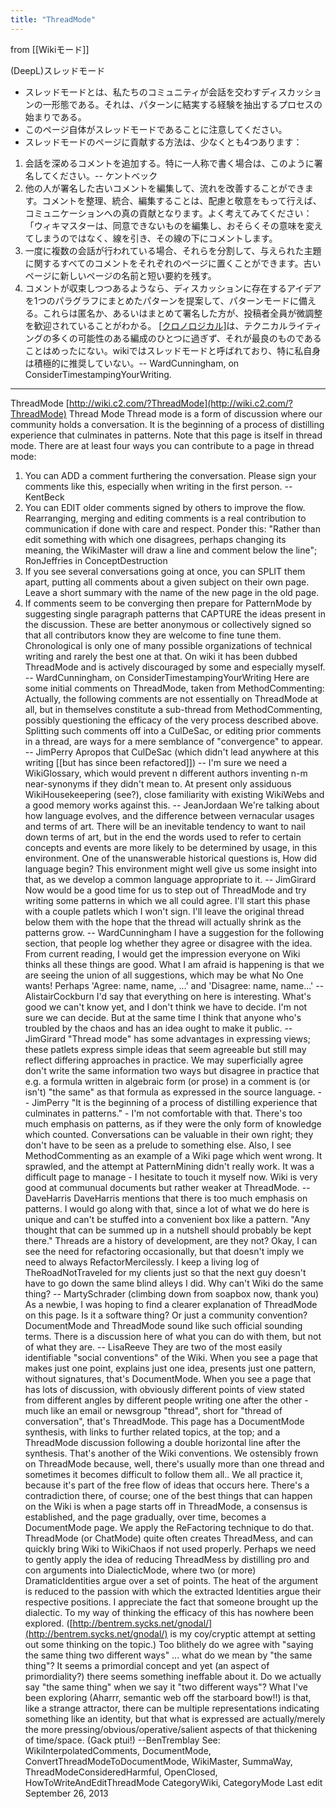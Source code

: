 ```yaml
---
title: "ThreadMode"
---
```


from [[Wikiモード]]

(DeepL)スレッドモード
- スレッドモードとは、私たちのコミュニティが会話を交わすディスカッションの一形態である。それは、パターンに結実する経験を抽出するプロセスの始まりである。
- このページ自体がスレッドモードであることに注意してください。
- スレッドモードのページに貢献する方法は、少なくとも4つあります：
1. 会話を深めるコメントを追加する。特に一人称で書く場合は、このように署名してください。-- ケントベック
2. 他の人が署名した古いコメントを編集して、流れを改善することができます。コメントを整理、統合、編集することは、配慮と敬意をもって行えば、コミュニケーションへの真の貢献となります。よく考えてみてください： 「ウィキマスターは、同意できないものを編集し、おそらくその意味を変えてしまうのではなく、線を引き、その線の下にコメントします。
3. 一度に複数の会話が行われている場合、それらを分割して、与えられた主題に関するすべてのコメントをそれぞれのページに置くことができます。古いページに新しいページの名前と短い要約を残す。
4. コメントが収束しつつあるようなら、ディスカッションに存在するアイデアを1つのパラグラフにまとめたパターンを提案して、パターンモードに備える。これらは匿名か、あるいはまとめて署名した方が、投稿者全員が微調整を歓迎されていることがわかる。
[[クロノロジカル]]([[時系列]])は、テクニカルライティングの多くの可能性のある編成のひとつに過ぎず、それが最良のものであることはめったにない。wikiではスレッドモードと呼ばれており、特に私自身は積極的に推奨していない。-- WardCunningham, on ConsiderTimestampingYourWriting.

----
ThreadMode
[http://wiki.c2.com/?ThreadMode](http://wiki.c2.com/?ThreadMode)
Thread Mode
Thread mode is a form of discussion where our community holds a conversation. It is the beginning of a process of distilling experience that culminates in patterns.
Note that this page is itself in thread mode.
There are at least four ways you can contribute to a page in thread mode:
1. You can ADD a comment furthering the conversation. Please sign your comments like this, especially when writing in the first person. -- KentBeck
2. You can EDIT older comments signed by others to improve the flow. Rearranging, merging and editing comments is a real contribution to communication if done with care and respect. Ponder this: "Rather than edit something with which one disagrees, perhaps changing its meaning, the WikiMaster will draw a line and comment below the line"; RonJeffries in ConceptDestruction
3. If you see several conversations going at once, you can SPLIT them apart, putting all comments about a given subject on their own page. Leave a short summary with the name of the new page in the old page.
4. If comments seem to be converging then prepare for PatternMode by suggesting single paragraph patterns that CAPTURE the ideas present in the discussion. These are better anonymous or collectively signed so that all contributors know they are welcome to fine tune them.
Chronological is only one of many possible organizations of technical writing and rarely the best one at that. On wiki it has been dubbed ThreadMode and is actively discouraged by some and especially myself. -- WardCunningham, on ConsiderTimestampingYourWriting
Here are some initial comments on ThreadMode, taken from MethodCommenting:
Actually, the following comments are not essentially on ThreadMode at all, but in themselves constitute a sub-thread from MethodCommenting, possibly questioning the efficacy of the very process described above. Splitting such comments off into a CulDeSac, or editing prior comments in a thread, are ways for a mere semblance of "convergence" to appear. -- JimPerry
Apropos that CulDeSac (which didn't lead anywhere at this writing [[but has since been refactored]]) -- I'm sure we need a WikiGlossary, which would prevent n different authors inventing n-m near-synonyms if they didn't mean to. At present only assiduous WikiHousekeepering (see?), close familiarity with existing WikiWebs and a good memory works against this. -- JeanJordaan
We're talking about how language evolves, and the difference between vernacular usages and terms of art. There will be an inevitable tendency to want to nail down terms of art, but in the end the words used to refer to certain concepts and events are more likely to be determined by usage, in this environment. One of the unanswerable historical questions is, How did language begin? This environment might well give us some insight into that, as we develop a common language appropriate to it. -- JimGirard
Now would be a good time for us to step out of ThreadMode and try writing some patterns in which we all could agree. I'll start this phase with a couple patlets which I won't sign. I'll leave the original thread below them with the hope that the thread will actually shrink as the patterns grow. -- WardCunningham
I have a suggestion for the following section, that people log whether they agree or disagree with the idea. From current reading, I would get the impression everyone on Wiki thinks all these things are good. What I am afraid is happening is that we are seeing the union of all suggestions, which may be what No One wants! Perhaps 'Agree: name, name, ...' and 'Disagree: name, name...' -- AlistairCockburn
I'd say that everything on here is interesting. What's good we can't know yet, and I don't think we have to decide. I'm not sure we can decide. But at the same time I think that anyone who's troubled by the chaos and has an idea ought to make it public. -- JimGirard
"Thread mode" has some advantages in expressing views; these patlets express simple ideas that seem agreeable but still may reflect differing approaches in practice. We may superficially agree don't write the same information two ways but disagree in practice that e.g. a formula written in algebraic form (or prose) in a comment is (or isn't) "the same" as that formula as expressed in the source language. -- JimPerry
"It is the beginning of a process of distilling experience that culminates in patterns." - I'm not comfortable with that. There's too much emphasis on patterns, as if they were the only form of knowledge which counted. Conversations can be valuable in their own right; they don't have to be seen as a prelude to something else.
Also, I see MethodCommenting as an example of a Wiki page which went wrong. It sprawled, and the attempt at PatternMining didn't really work. It was a difficult page to manage - I hesitate to touch it myself now. Wiki is very good at communual documents but rather weaker at ThreadMode. -- DaveHarris
DaveHarris mentions that there is too much emphasis on patterns. I would go along with that, since a lot of what we do here is unique and can't be stuffed into a convenient box like a pattern. "Any thought that can be summed up in a nutshell should probably be kept there." Threads are a history of development, are they not? Okay, I can see the need for refactoring occasionally, but that doesn't imply we need to always RefactorMercilessly. I keep a living log of TheRoadNotTraveled for my clients just so that the next guy doesn't have to go down the same blind alleys I did. Why can't Wiki do the same thing? -- MartySchrader (climbing down from soapbox now, thank you)
As a newbie, I was hoping to find a clearer explanation of ThreadMode on this page. Is it a software thing? Or just a community convention? DocumentMode and ThreadMode sound like such official sounding terms. There is a discussion here of what you can do with them, but not of what they are. -- LisaReeve
They are two of the most easily identifiable "social conventions" of the Wiki. When you see a page that makes just one point, explains just one idea, presents just one pattern, without signatures, that's DocumentMode. When you see a page that has lots of discussion, with obviously different points of view stated from different angles by different people writing one after the other - much like an email or newsgroup "thread", short for "thread of conversation", that's ThreadMode.
This page has a DocumentMode synthesis, with links to further related topics, at the top; and a ThreadMode discussion following a double horizontal line after the synthesis. That's another of the Wiki conventions.
We ostensibly frown on ThreadMode because, well, there's usually more than one thread and sometimes it becomes difficult to follow them all.. We all practice it, because it's part of the free flow of ideas that occurs here. There's a contradiction there, of course; one of the best things that can happen on the Wiki is when a page starts off in ThreadMode, a consensus is established, and the page gradually, over time, becomes a DocumentMode page. We apply the ReFactoring technique to do that.
ThreadMode (or ChatMode) quite often creates ThreadMess, and can quickly bring Wiki to WikiChaos if not used properly.
Perhaps we need to gently apply the idea of reducing ThreadMess by distilling pro and con arguments into DialecticMode, where two (or more) DramaticIdentities argue over a set of points. The heat of the argument is reduced to the passion with which the extracted Identities argue their respective positions.
I appreciate the fact that someone brought up the dialectic. To my way of thinking the efficacy of this has nowhere been explored. ([http://bentrem.sycks.net/gnodal/](http://bentrem.sycks.net/gnodal/) is my coy/cryptic attempt at setting out some thinking on the topic.) Too blithely do we agree with "saying the same thing two different ways" ... what do we mean by "the same thing"? It seems a primordial concept and yet (an aspect of primordiality?) there seems something ineffable about it. Do we actually say "the same thing" when we say it "two different ways"? What I've been exploring (Aharrr, semantic web off the starboard bow!!) is that, like a strange attractor, there can be multiple representations indicating something like an identity, but that what is expressed are actually/merely the more pressing/obvious/operative/salient aspects of that thickening of time/space. (Gack ptui!) --BenTremblay
See: WikiInterpolatedComments, DocumentMode, ConvertThreadModeToDocumentMode, WikiMaster, SummaWay, ThreadModeConsideredHarmful, OpenClosed, HowToWriteAndEditThreadMode
CategoryWiki, CategoryMode
Last edit September 26, 2013
